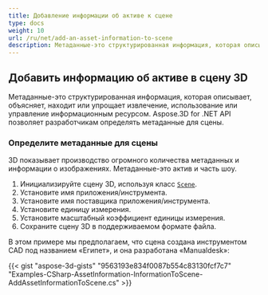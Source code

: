 ```yaml
---
title: Добавление информации об активе к сцене
type: docs
weight: 10
url: /ru/net/add-an-asset-information-to-scene
description: Метаданные-это структурированная информация, которая описывает, объясняет, находит или упрощает извлечение, использование или управление информационным ресурсом. Aspose.3D for .NET API позволяет разработчикам определять метаданные для сцены.
---
```

##  **Добавить информацию об активе в сцену 3D**
Метаданные-это структурированная информация, которая описывает, объясняет, находит или упрощает извлечение, использование или управление информационным ресурсом. Aspose.3D for .NET API позволяет разработчикам определять метаданные для сцены.
###  **Определите метаданные для сцены**
3D показывает производство огромного количества метаданных и информации о изображениях. Метаданные-это актив и часть шоу.

1. Инициализируйте сцену 3D, используя класс [`Scene`](https://reference.aspose.com/3d/net/aspose.threed/scene).
1. Установите имя приложения/инструмента.
1. Установите имя поставщика приложения/инструмента.
1. Установите единицу измерения.
1. Установите масштабный коэффициент единицы измерения.
1. Сохраните сцену 3D в поддерживаемом формате файла.

В этом примере мы предполагаем, что сцена создана инструментом CAD под названием «Египет», и она разработана «Manualdesk»:

{{< gist "aspose-3d-gists" "9563193e834f0087b554c83130fcf7c7" "Examples-CSharp-AssetInformation-InformationToScene-AddAssetInformationToScene.cs" >}}
